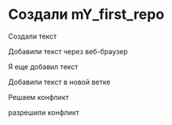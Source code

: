 ﻿# Создали mY_first_repo

Создали текст

Добавили текст через веб-браузер

Я еще добавил текст


Добавили текст в новой ветке

Решаем конфликт 

разрешили конфликт

